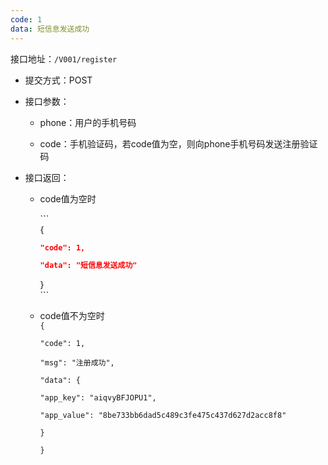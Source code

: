 ```yaml
---
code: 1
data: 短信息发送成功
---
```


接口地址：`/V001/register`

* 提交方式：POST
* 接口参数：

  * phone：用户的手机号码

  * code：手机验证码，若code值为空，则向phone手机号码发送注册验证码

* 接口返回：

  * code值为空时

    \`\`\`  
    {

    ```json
    "code": 1,

    "data": "短信息发送成功"
    ```

    }  
    \`\`\`

  * code值不为空时  
    `{`

    `"code": 1,`

    `"msg": "注册成功",`

    `"data": {`

    `"app_key": "aiqvyBFJOPU1",`

    `"app_value": "8be733bb6dad5c489c3fe475c437d627d2acc8f8"`

    `}`

    `}`



